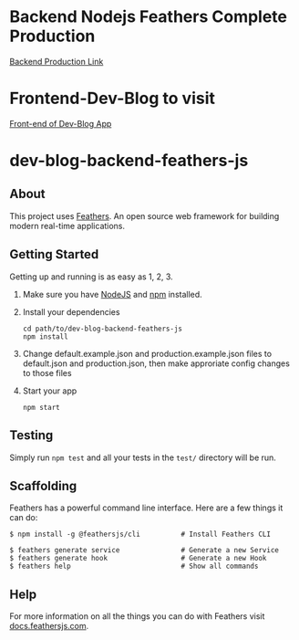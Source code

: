 # Backend Nodejs Feathers Complete Production

[Backend Production Link](https://infinite-mesa-95402.herokuapp.com/)

# Frontend-Dev-Blog to visit

[Front-end of Dev-Blog App](https://github.com/lehao190/Dev-Blog-App-Frontend-Quasar)

# dev-blog-backend-feathers-js

> 

## About

This project uses [Feathers](http://feathersjs.com). An open source web framework for building modern real-time applications.

## Getting Started

Getting up and running is as easy as 1, 2, 3.

1. Make sure you have [NodeJS](https://nodejs.org/) and [npm](https://www.npmjs.com/) installed.
2. Install your dependencies

    ```
    cd path/to/dev-blog-backend-feathers-js
    npm install
    ```
3. Change default.example.json and production.example.json files to default.json and production.json, then make approriate config changes to those files 
4. Start your app

    ```
    npm start
    ```

## Testing

Simply run `npm test` and all your tests in the `test/` directory will be run.

## Scaffolding

Feathers has a powerful command line interface. Here are a few things it can do:

```
$ npm install -g @feathersjs/cli          # Install Feathers CLI

$ feathers generate service               # Generate a new Service
$ feathers generate hook                  # Generate a new Hook
$ feathers help                           # Show all commands
```

## Help

For more information on all the things you can do with Feathers visit [docs.feathersjs.com](http://docs.feathersjs.com).
